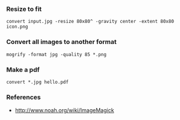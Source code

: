 
### Resize to fit

    convert input.jpg -resize 80x80^ -gravity center -extent 80x80 icon.png

### Convert all images to another format

    mogrify -format jpg -quality 85 *.png

### Make a pdf

    convert *.jpg hello.pdf

### References

  * http://www.noah.org/wiki/ImageMagick
